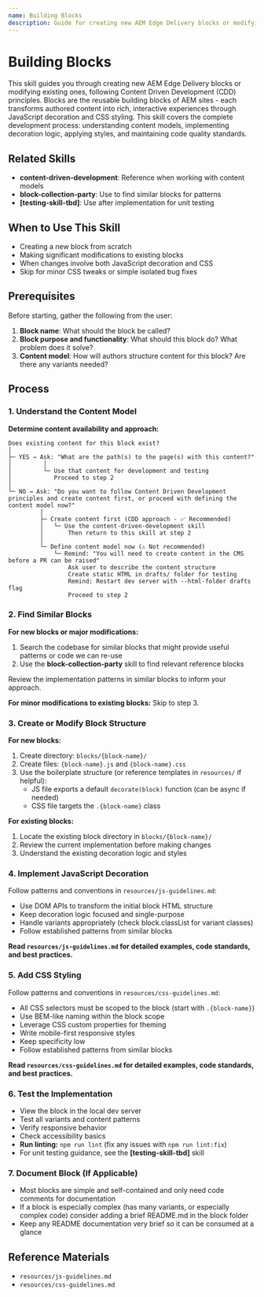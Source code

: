 ```yaml
---
name: Building Blocks
description: Guide for creating new AEM Edge Delivery blocks or modifying existing blocks. Use this skill whenever you are creating a new block from scratch or making significant changes to existing blocks that involve JavaScript decoration, CSS styling, or content model changes.
---
```


# Building Blocks

This skill guides you through creating new AEM Edge Delivery blocks or modifying existing ones, following Content Driven Development (CDD) principles. Blocks are the reusable building blocks of AEM sites - each transforms authored content into rich, interactive experiences through JavaScript decoration and CSS styling. This skill covers the complete development process: understanding content models, implementing decoration logic, applying styles, and maintaining code quality standards.

## Related Skills

- **content-driven-development**: Reference when working with content models
- **block-collection-party**: Use to find similar blocks for patterns
- **[testing-skill-tbd]**: Use after implementation for unit testing

## When to Use This Skill

- Creating a new block from scratch
- Making significant modifications to existing blocks
- When changes involve both JavaScript decoration and CSS
- Skip for minor CSS tweaks or simple isolated bug fixes

## Prerequisites

Before starting, gather the following from the user:

1. **Block name**: What should the block be called?
2. **Block purpose and functionality**: What should this block do? What problem does it solve?
3. **Content model**: How will authors structure content for this block? Are there any variants needed?

## Process

### 1. Understand the Content Model

**Determine content availability and approach:**

```
Does existing content for this block exist?
│
├─ YES → Ask: "What are the path(s) to the page(s) with this content?"
│         │
│         └─ Use that content for development and testing
│            Proceed to step 2
│
└─ NO → Ask: "Do you want to follow Content Driven Development principles and create content first, or proceed with defining the content model now?"
         │
         ├─ Create content first (CDD approach - ✅ Recommended)
         │   └─ Use the content-driven-development skill
         │       Then return to this skill at step 2
         │
         └─ Define content model now (⚠️ Not recommended)
             └─ Remind: "You will need to create content in the CMS before a PR can be raised"
                 Ask user to describe the content structure
                 Create static HTML in drafts/ folder for testing
                 Remind: Restart dev server with --html-folder drafts flag
                 Proceed to step 2
```

### 2. Find Similar Blocks

**For new blocks or major modifications:**

1. Search the codebase for similar blocks that might provide useful patterns or code we can re-use
2. Use the **block-collection-party** skill to find relevant reference blocks

Review the implementation patterns in similar blocks to inform your approach.

**For minor modifications to existing blocks:** Skip to step 3.

### 3. Create or Modify Block Structure

**For new blocks:**

1. Create directory: `blocks/{block-name}/`
2. Create files: `{block-name}.js` and `{block-name}.css`
3. Use the boilerplate structure (or reference templates in `resources/` if helpful):
   - JS file exports a default `decorate(block)` function (can be async if needed)
   - CSS file targets the `.{block-name}` class

**For existing blocks:**

1. Locate the existing block directory in `blocks/{block-name}/`
2. Review the current implementation before making changes
3. Understand the existing decoration logic and styles

### 4. Implement JavaScript Decoration

Follow patterns and conventions in `resources/js-guidelines.md`:

- Use DOM APIs to transform the initial block HTML structure
- Keep decoration logic focused and single-purpose
- Handle variants appropriately (check block.classList for variant classes)
- Follow established patterns from similar blocks

**Read `resources/js-guidelines.md` for detailed examples, code standards, and best practices.**

### 5. Add CSS Styling

Follow patterns and conventions in `resources/css-guidelines.md`:

- All CSS selectors must be scoped to the block (start with `.{block-name}`)
- Use BEM-like naming within the block scope
- Leverage CSS custom properties for theming
- Write mobile-first responsive styles
- Keep specificity low
- Follow established patterns from similar blocks

**Read `resources/css-guidelines.md` for detailed examples, code standards, and best practices.**

### 6. Test the Implementation

- View the block in the local dev server
- Test all variants and content patterns
- Verify responsive behavior
- Check accessibility basics
- **Run linting:** `npm run lint` (fix any issues with `npm run lint:fix`)
- For unit testing guidance, see the **[testing-skill-tbd]** skill

### 7. Document Block (If Applicable)

- Most blocks are simple and self-contained and only need code comments for documentation
- If a block is especially complex (has many variants, or especially complex code) consider adding a brief README.md in the block folder
- Keep any README documentation very brief so it can be consumed at a glance

## Reference Materials

- `resources/js-guidelines.md`
- `resources/css-guidelines.md`
